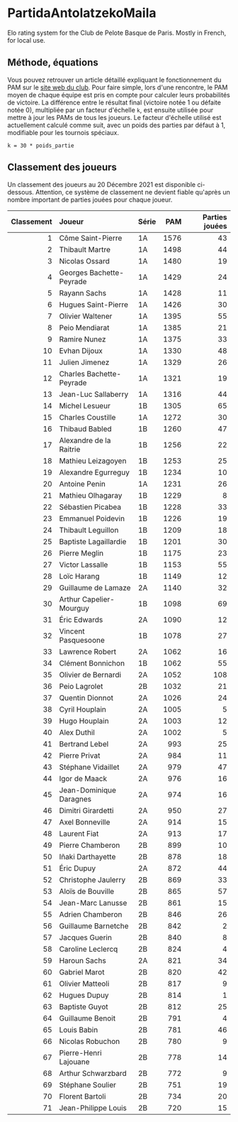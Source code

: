 # PartidaAntolatzekoMaila
Elo rating system for the Club de Pelote Basque de Paris. Mostly in French, for local use.

## Méthode, équations
Vous pouvez retrouver un article détaillé expliquant le fonctionnement du PAM sur le [site web du club](https://www.trinquetdelacavalerie.fr/post/comment-marche-le-classement-des-joueurs). Pour faire simple, lors d'une rencontre, le PAM moyen de chaque équipe est pris en compte pour calculer leurs probabilités de victoire. La différence entre le résultat final (victoire notée 1 ou défaite notée 0), multipliée par un facteur d'échelle `k`, est ensuite utilisée pour mettre à jour les PAMs de tous les joueurs. Le facteur d'échelle utilisé est actuellement calculé comme suit, avec un poids des parties par défaut à 1, modifiable pour les tournois spéciaux.

```
k = 30 * poids_partie
```

## Classement des joueurs
Un classement des joueurs au 20 Décembre 2021 est disponible ci-dessous. Attention, ce système de classement ne devient fiable qu'après un nombre important de parties jouées pour chaque joueur.

|   Classement | Joueur                   | Série   |   PAM |   Parties jouées |
|-------------:|:-------------------------|:--------|------:|-----------------:|
|            1 | Côme Saint-Pierre        | 1A      |  1576 |               43 |
|            2 | Thibault Martre          | 1A      |  1498 |               44 |
|            3 | Nicolas Ossard           | 1A      |  1480 |               19 |
|            4 | Georges Bachette-Peyrade | 1A      |  1429 |               24 |
|            5 | Rayann Sachs             | 1A      |  1428 |               11 |
|            6 | Hugues Saint-Pierre      | 1A      |  1426 |               30 |
|            7 | Olivier Waltener         | 1A      |  1395 |               55 |
|            8 | Peio Mendiarat           | 1A      |  1385 |               21 |
|            9 | Ramire Nunez             | 1A      |  1375 |               33 |
|           10 | Evhan Dijoux             | 1A      |  1330 |               48 |
|           11 | Julien Jimenez           | 1A      |  1329 |               26 |
|           12 | Charles Bachette-Peyrade | 1A      |  1321 |               19 |
|           13 | Jean-Luc Sallaberry      | 1A      |  1316 |               44 |
|           14 | Michel Lesueur           | 1B      |  1305 |               65 |
|           15 | Charles Coustille        | 1A      |  1272 |               30 |
|           16 | Thibaud Babled           | 1B      |  1260 |               47 |
|           17 | Alexandre de la Raitrie  | 1B      |  1256 |               22 |
|           18 | Mathieu Leizagoyen       | 1B      |  1253 |               25 |
|           19 | Alexandre Egurreguy      | 1B      |  1234 |               10 |
|           20 | Antoine Penin            | 1A      |  1231 |               26 |
|           21 | Mathieu Olhagaray        | 1B      |  1229 |                8 |
|           22 | Sébastien Picabea        | 1B      |  1228 |               33 |
|           23 | Emmanuel Poidevin        | 1B      |  1226 |               19 |
|           24 | Thibault Leguillon       | 1B      |  1209 |               18 |
|           25 | Baptiste Lagaillardie    | 1B      |  1201 |               30 |
|           26 | Pierre Meglin            | 1B      |  1175 |               23 |
|           27 | Victor Lassalle          | 1B      |  1153 |               55 |
|           28 | Loïc Harang              | 1B      |  1149 |               12 |
|           29 | Guillaume de Lamaze      | 2A      |  1140 |               32 |
|           30 | Arthur Capelier-Mourguy  | 1B      |  1098 |               69 |
|           31 | Éric Edwards             | 2A      |  1090 |               12 |
|           32 | Vincent Pasquesoone      | 1B      |  1078 |               27 |
|           33 | Lawrence Robert          | 2A      |  1062 |               16 |
|           34 | Clément Bonnichon        | 1B      |  1062 |               55 |
|           35 | Olivier de Bernardi      | 2A      |  1052 |              108 |
|           36 | Peio Lagrolet            | 2B      |  1032 |               21 |
|           37 | Quentin Dionnot          | 2A      |  1026 |               24 |
|           38 | Cyril Houplain           | 2A      |  1005 |                5 |
|           39 | Hugo Houplain            | 2A      |  1003 |               12 |
|           40 | Alex Duthil              | 2A      |  1002 |                5 |
|           41 | Bertrand Lebel           | 2A      |   993 |               25 |
|           42 | Pierre Privat            | 2A      |   984 |               11 |
|           43 | Stéphane Vidaillet       | 2A      |   979 |               47 |
|           44 | Igor de Maack            | 2A      |   976 |               16 |
|           45 | Jean-Dominique Daragnes  | 2A      |   974 |               16 |
|           46 | Dimitri Girardetti       | 2A      |   950 |               27 |
|           47 | Axel Bonneville          | 2A      |   914 |               15 |
|           48 | Laurent Fiat             | 2A      |   913 |               17 |
|           49 | Pierre Chamberon         | 2B      |   899 |               10 |
|           50 | Iñaki Darthayette        | 2B      |   878 |               18 |
|           51 | Éric Dupuy               | 2A      |   872 |               44 |
|           52 | Christophe Jaulerry      | 2B      |   869 |               33 |
|           53 | Aloïs de Bouville        | 2B      |   865 |               57 |
|           54 | Jean-Marc Lanusse        | 2B      |   861 |               15 |
|           55 | Adrien Chamberon         | 2B      |   846 |               26 |
|           56 | Guillaume Barnetche      | 2B      |   842 |                2 |
|           57 | Jacques Guerin           | 2B      |   840 |                8 |
|           58 | Caroline Leclercq        | 2B      |   824 |                4 |
|           59 | Haroun Sachs             | 2A      |   821 |               34 |
|           60 | Gabriel Marot            | 2B      |   820 |               42 |
|           61 | Olivier Matteoli         | 2B      |   817 |                9 |
|           62 | Hugues Dupuy             | 2B      |   814 |                1 |
|           63 | Baptiste Guyot           | 2B      |   812 |               25 |
|           64 | Guillaume Benoit         | 2B      |   791 |                4 |
|           65 | Louis Babin              | 2B      |   781 |               46 |
|           66 | Nicolas Robuchon         | 2B      |   780 |                9 |
|           67 | Pierre-Henri Lajouane    | 2B      |   778 |               14 |
|           68 | Arthur Schwarzbard       | 2B      |   772 |                9 |
|           69 | Stéphane Soulier         | 2B      |   751 |               19 |
|           70 | Florent Bartoli          | 2B      |   734 |               20 |
|           71 | Jean-Philippe Louis      | 2B      |   720 |               15 |

